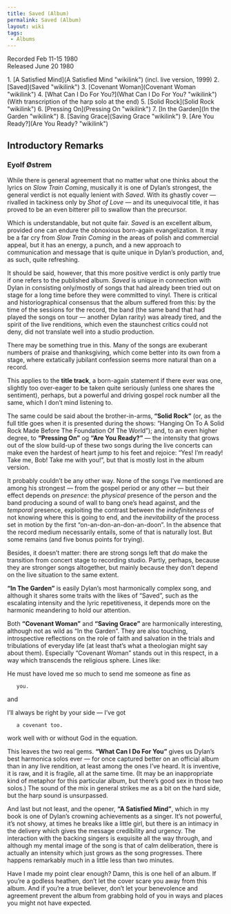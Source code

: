 ```yaml
---
title: Saved (Album)
permalink: Saved (Album)
layout: wiki
tags:
 - Albums
---
```


Recorded Feb 11-15 1980  
Released June 20 1980

<div id="songs">
1.  [A Satisfied Mind](A Satisfied Mind "wikilink") (incl. live version,
    1999)
2.  [Saved](Saved "wikilink")
3.  [Covenant Woman](Covenant Woman "wikilink")
4.  [What Can I Do For You?](What Can I Do For You? "wikilink") (With
    transcription of the harp solo at the end)
5.  [Solid Rock](Solid Rock "wikilink")
6.  [Pressing On](Pressing On "wikilink")
7.  [In the Garden](In the Garden "wikilink")
8.  [Saving Grace](Saving Grace "wikilink")
9.  [Are You Ready?](Are You Ready? "wikilink")

</div>
<div id="intro">
<h2>
Introductory Remarks

</h2>
<h3>
Eyolf Østrem

</h3>
While there is general agreement that no matter what one thinks about
the lyrics on <em>Slow Train Coming</em>, musically it is one of Dylan’s
strongest, the general verdict is not equally lenient with
<em>Saved</em>. With its ghastly cover — rivalled in tackiness only by
<em>Shot of Love</em> — and its unequivocal title, it has proved to be
an even bitterer pill to swallow than the precursor.

Which is understandable, but not quite fair. <em>Saved</em> is an
excellent album, provided one can endure the obnoxious born-again
evangelization. It may be a far cry from <em>Slow Train Coming</em> in
the areas of polish and commercial appeal, but it has an energy, a
punch, and a new approach to communication and message that is quite
unique in Dylan’s production, and, as such, quite refreshing.

It should be said, however, that this more positive verdict is only
partly true if one refers to the published album. <em>Saved</em> is
unique in connection with Dylan in consisting only/mostly of songs that
had already been tried out on stage for a long time before they were
committed to vinyl. There is critical and historiographical consensus
that the album suffered from this: by the time of the sessions for the
record, the band (the same band that had played the songs on tour —
another Dylan rarity) was already tired, and the spirit of the live
renditions, which even the staunchest critics could not deny, did not
translate well into a studio production.

There may be something true in this. Many of the songs are exuberant
numbers of praise and thanksgiving, which come better into its own from
a stage, where extatically jubilant confession seems more natural than
on a record.

This applies to the <strong>title track</strong>, a born-again statement
if there ever was one, slightly too over-eager to be taken quite
seriously (unless one shares the sentiment), perhaps, but a powerful and
driving gospel rock number all the same, which I don’t mind listening
to.

The same could be said about the brother-in-arms,<strong> “Solid
Rock”</strong> (or, as the full title goes when it is presented during
the shows: “Hanging On To A Solid Rock Made Before The Foundation Of The
World”); and, to an even higher degree, to <strong>“Pressing
On”</strong> og <strong>“Are You Ready?”</strong> — the intensity that
grows out of the slow build-up of these two songs during the live
concerts can make even the hardest of heart jump to his feet and
rejoice: “Yes! I’m ready! Take me, Bob! Take me with you!”, but that is
mostly lost in the album version.

It probably couldn’t be any other way. None of the songs I’ve mentioned
are among his strongest — from the gospel period or any other — but
their effect depends on <em>presence</em>: the <em>physical</em>
presence of the person and the band producing a sound of wall to bang
one’s head against, and the <em>temporal</em> presence, exploiting the
contrast between the <em>indefiniteness</em> of not knowing where this
is going to end, and the <em>inevitability</em> of the process set in
motion by the first “on-an-don-an-don-an-doon”. In the absence that the
record medium necessarily entails, some of that is naturally lost. But
some remains (and five bonus points for trying).

Besides, it doesn’t matter: there are strong songs left that <em>do</em>
make the transition from concert stage to recording studio. Partly,
perhaps, because they are stronger songs altogether, but mainly because
they don’t depend on the live situation to the same extent.

<strong>“In The Garden”</strong> is easily Dylan’s most harmonically
complex song, and although it shares some traits with the likes of
“Saved”, such as the escalating intensity and the lyric repetitiveness,
it depends more on the harmonic meandering to hold our attention.

Both <strong>“Covenant Woman”</strong> and <strong>“Saving
Grace”</strong> are harmonically interesting, although not as wild as
“In the Garden”. They are also touching, introspective reflections on
the role of faith and salvation in the trials and tribulations of
everyday life (at least that’s what a theologian might say about them).
Especially “Covenant Woman” stands out in this respect, in a way which
transcends the religious sphere. Lines like:

He must have loved me so much to send me someone as fine as

`   you.`

and

I’ll always be right by your side — I’ve got

`   a covenant too.`

work well with or without God in the equation.

This leaves the two real gems. <strong>“What Can I Do For You”</strong>
gives us Dylan’s best harmonica solos ever — for once captured better on
an official album than in any live rendition, at least among the ones
I’ve heard. It is inventive, it is raw, and it is fragile, all at the
same time. (It may be an inappropriate kind of metaphor for this
particular album, but there’s good sex in those two solos.) The sound of
the mix in general strikes me as a bit on the hard side, but the harp
sound is unsurpassed.

And last but not least, and the opener, <strong>“A Satisfied
Mind”</strong>, which in my book is one of Dylan’s crowning achievements
as a singer. It’s not powerful, it’s not showy, at times he breaks like
a little girl, but there is an intimacy in the delivery which gives the
message credibility and urgency. The interaction with the backing
singers is exquisite all the way through, and although my mental image
of the song is that of calm deliberation, there is actually an intensity
which just grows as the song progresses. There happens remarkably much
in a little less than two minutes.

Have I made my point clear enough? Damn, this is one hell of an album.
If you’re a godless heathen, don’t let the cover scare you away from
this album. And if you’re a true believer, don’t let your benevolence
and agreement prevent the album from grabbing hold of you in ways and
places you might not have expected.

</div>

